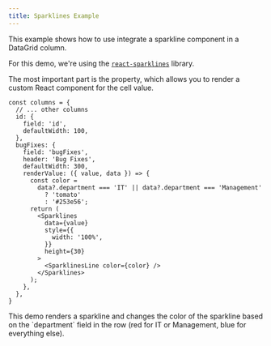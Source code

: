 ```yaml
---
title: Sparklines Example
---
```

This example shows how to use integrate a sparkline component in a DataGrid column.

For this demo, we're using the [`react-sparklines`](https://www.npmjs.com/package/react-sparklines)  library.

The most important part is the <PropLink name="columns.renderValue" /> property, which allows you to render a custom React component for the cell value.

```tsx {11-26} title="Using column.renderValue to render a sparkline"
const columns = {
  // ... other columns
  id: {
    field: 'id',
    defaultWidth: 100,
  },
  bugFixes: {
    field: 'bugFixes',
    header: 'Bug Fixes',
    defaultWidth: 300,
    renderValue: ({ value, data }) => {
      const color =
        data?.department === 'IT' || data?.department === 'Management'
          ? 'tomato'
          : '#253e56';
      return (
        <Sparklines
          data={value}
          style={{
            width: '100%',
          }}
          height={30}
        >
          <SparklinesLine color={color} />
        </Sparklines>
      );
    },
  },
}
```


<Sandpack size="md" viewMode="preview" deps="react-sparklines" title="Using a sparkline component">

<Description>
This demo renders a sparkline and changes the color of the sparkline based on the `department` field in the row (red for IT or Management, blue for everything else).
</Description>

```tsx file="./using-sparklines-example.page.tsx"

```

</Sandpack>
